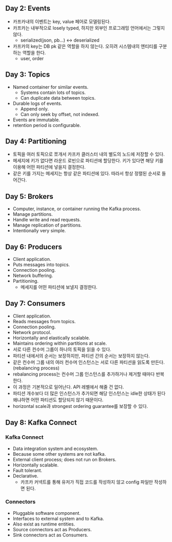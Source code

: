 ## Day 2: Events
- 카프카내의 이벤트는 key, value 페어로 모델링된다.
- 카프카는 내부적으로 losely typed, 하지만 외부인 프로그래밍 언어에서는 그렇지 않다.
  - serialized(json, pb...) <-> deserialized
- 카프카의 key는 DB pk 같은 역할을 하지 않는다. 오히려 시스템내의 엔티티를 구분하는 역할을 한다.
  - user, order

## Day 3: Topics
- Named container for similar events.
  - Systems contain lots of topics.
  - Can duplicate data between topics.
- Durable logs of events.
  - Append only.
  - Can only seek by offset, not indexed.
- Events are immutable.
- retention period is configurable.

## Day 4: Partitioning
- 토픽을 여러 토픽으로 쪼개서 카프카 클러스터 내의 별도의 노드에 저장할 수 있다.
- 메세지에 키가 없다면 라운드 로빈으로 파티션에 할당한다. 키가 있다면 해당 키를 이용해 어떤 파티션에 넣을지 결정한다.
- 같은 키를 가지는 메세지는 항상 같은 파티션에 있다. 따라서 항상 정렬된 순서로 들어간다.

## Day 5: Brokers
- Computer, instance, or container running the Kafka process.
- Manage partitions.
- Handle write and read requests.
- Manage replication of partitions.
- Intentionally very simple.

## Day 6: Producers
- Client application.
- Puts messages into topics.
- Connection pooling.
- Network buffering.
- Partitioning.
  - 메세지를 어떤 파티션에 보낼지 결정한다.

## Day 7: Consumers
- Client application.
- Reads messages from topics.
- Connection pooling.
- Network protocol.
- Horizontally and elastically scalable.
- Maintains ordering within partitions at scale.
- 서로 다른 컨수머 그룹이 하나의 토픽을 읽을 수 있다.
- 파티션 내에서의 순서는 보장하지만, 파티션 간의 순서는 보장하지 않는다.
- 같은 컨수머 그룹 내의 여러 컨수머 인스턴스는 서로 다른 파티션을 읽도록 만든다. (rebalancing process)
- rebalancing process는 컨수머 그룹 인스턴스를 추가하거나 제거할 때마다 반복한다.
- 이 과정은 기본적으로 일어난다. API 레벨에서 해줄 건 없다.
- 파티션 개수보다 더 많은 인스턴스가 추가되면 해당 인스턴스는 idle한 상태가 된다 왜냐하면 어떤 파티션도 할당되지 않기 때문이다.
- horizontal scale과 strongest ordering guarantee를 보장할 수 있다.

## Day 8: Kafka Connect
### Kafka Connect
- Data integration system and ecosystem.
- Because some other systems are not kafka.
- External client process; does not run on Brokers.
- Horizontally scalable.
- Fault tolerant.
- Declarative.
  - 카프카 커넥트를 통해 유저가 직접 코드를 작성하지 않고 config 파일만 작성하면 된다.

### Connectors
- Pluggable software component.
- Interfaces to external system and to Kafka.
- Also exist as runtime entities.
- Source connectors act as Producers.
- Sink connectors act as Consumers.
